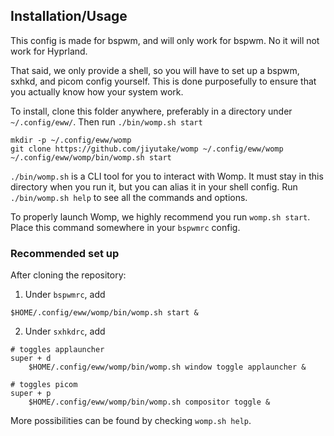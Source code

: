 
## Installation/Usage

This config is made for bspwm, and will only work for bspwm. No it will not work for Hyprland.

That said, we only provide a shell, so you will have to set up a bspwm, sxhkd, and picom config yourself. This is done purposefully to ensure that you actually know how your system work.

To install, clone this folder anywhere, preferably in a directory under `~/.config/eww/`. Then run `./bin/womp.sh start`
```
mkdir -p ~/.config/eww/womp
git clone https://github.com/jiyutake/womp ~/.config/eww/womp
~/.config/eww/womp/bin/womp.sh start
```

`./bin/womp.sh` is a CLI tool for you to interact with Womp. It must stay in this directory when you run it, but you can alias it in your shell config. Run `./bin/womp.sh help` to see all the commands and options.

To properly launch Womp, we highly recommend you run `womp.sh start`. Place this command somewhere in your `bspwmrc` config.

### Recommended set up

After cloning the repository: 
1. Under `bspwmrc`, add 
```
$HOME/.config/eww/womp/bin/womp.sh start &
```
2. Under `sxhkdrc`, add 
```
# toggles applauncher
super + d
    $HOME/.config/eww/womp/bin/womp.sh window toggle applauncher &

# toggles picom
super + p
    $HOME/.config/eww/womp/bin/womp.sh compositor toggle &
```

More possibilities can be found by checking `womp.sh help`.
